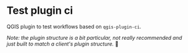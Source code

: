 # Test plugin ci
QGIS plugin to test workflows based on `qgis-plugin-ci`.

_Note: the plugin structure is a bit particular, not really recommended and just built to match a client's plugin structure._ 🙂
